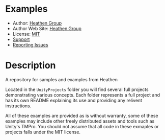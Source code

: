 # Examples
* Author: [Heathen Group](https://github.com/sponsors/heathen-engineering)
* Author Web Site: [Heathen.Group](https://heathen.group)
* License: [MIT](https://github.com/heathen-engineering/Examples/blob/main/LICENSE)
* [Support](https://discord.gg/6X3xrRc)
* [Reporting Issues](https://github.com/heathen-engineering/Examples/issues)

# Description
A repository for samples and examples from Heathen

Located in the `UnityProjects` folder you will find several full projects demonstrating various concepts. Each folder represents a full project and has its own README explaining its use and providing any relivent instructions.

All of these examples are provided as is without warranty, some of these examples may include other freely distributed assets and tools such as Unity's TMPro. You should not assume that all code in these exmaples or projects falls under the MIT license.
